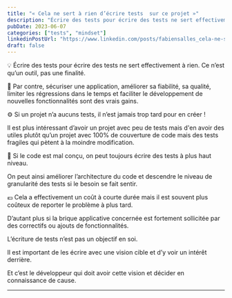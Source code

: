 ```yaml
---
title: "« Cela ne sert à rien d’écrire tests  sur ce projet »"
description: "Écrire des tests pour écrire des tests ne sert effectivement à rien. Ce n’est qu’un outil, pas une finalité. Par contre, sécuriser une application, améliorer sa fiabilité, sa qualité, limiter les régressions dans le temps et faciliter le développement de nouvelles fonctionnalités sont des vrais gains."
pubDate: 2023-06-07
categories: ["tests", "mindset"]
linkedinPostUrl: "https://www.linkedin.com/posts/fabiensalles_cela-ne-sert-à-rien-décrire-tests-sur-activity-7072089811427160064-oqLE"
draft: false
---
```


💡 Écrire des tests pour écrire des tests ne sert effectivement à rien. Ce n’est qu’un outil, pas une finalité.

💪 Par contre, sécuriser une application, améliorer sa fiabilité, sa qualité, limiter les régressions dans le temps et faciliter le développement de nouvelles fonctionnalités sont des vrais gains.

⚙️ Si un projet n’a aucuns tests, il n’est jamais trop tard pour en créer !

Il est plus intéressant d’avoir un projet avec peu de tests mais d'en avoir des utiles plutôt qu’un projet avec 100% de couverture de code mais des tests fragiles qui pètent à la moindre modification.

🏢 Si le code est mal conçu, on peut toujours écrire des tests à plus haut niveau.

On peut ainsi améliorer l’architecture du code et descendre le niveau de granularité des tests si le besoin se fait sentir.

💶 Cela a effectivement un coût à courte durée mais il est souvent plus coûteux de reporter le problème à plus tard.

D’autant plus si la brique applicative concernée est fortement sollicitée par des correctifs ou ajouts de fonctionnalités.

L’écriture de tests n’est pas un objectif en soi.

Il est important de les écrire avec une vision cible et d’y voir un intérêt derrière.

Et c’est le développeur qui doit avoir cette vision et décider en connaissance de cause.

---